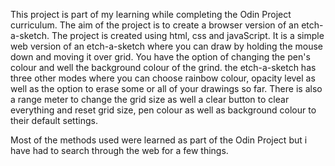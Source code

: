This project is part of my learning while completing the Odin Project curriculum.
The aim of the project is to create a browser version of an etch-a-sketch. 
 The project is created using html, css and javaScript. It is a simple web version of an etch-a-sketch where you can draw by holding the mouse down and moving it over grid. You have the option of changing the pen's colour and well the background colour of the grind.
 the etch-a-sketch has three other modes where you can choose rainbow colour, opacity level as well as the option to erase some or all of your drawings so far.
 There is also a range meter to change the grid size as well a clear button to clear everything and reset grid size, pen colour as well as background colour to their default settings.

 Most of the methods used were learned as part of the Odin Project but i have had to search through the web for a few things.
